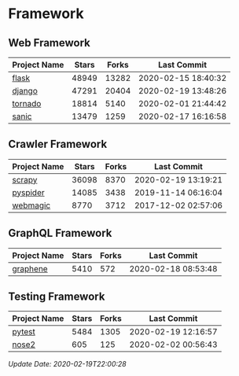 # Framework

## Web Framework

| Project Name | Stars | Forks | Last Commit |
| ------------ | ----- | ----- | ----------- |
| [flask](https://github.com/pallets/flask) | 48949 | 13282 | 2020-02-15 18:40:32 |
| [django](https://github.com/django/django) | 47291 | 20404 | 2020-02-19 13:48:26 |
| [tornado](https://github.com/tornadoweb/tornado) | 18814 | 5140 | 2020-02-01 21:44:42 |
| [sanic](https://github.com/huge-success/sanic) | 13479 | 1259 | 2020-02-17 16:16:58 |

## Crawler Framework

| Project Name | Stars | Forks | Last Commit |
| ------------ | ----- | ----- | ----------- |
| [scrapy](https://github.com/scrapy/scrapy) | 36098 | 8370 | 2020-02-19 13:19:21 |
| [pyspider](https://github.com/binux/pyspider) | 14085 | 3438 | 2019-11-14 06:16:04 |
| [webmagic](https://github.com/code4craft/webmagic) | 8770 | 3712 | 2017-12-02 02:57:06 |

## GraphQL Framework

| Project Name | Stars | Forks | Last Commit |
| ------------ | ----- | ----- | ----------- |
| [graphene](https://github.com/graphql-python/graphene) | 5410 | 572 | 2020-02-18 08:53:48 |

## Testing Framework

| Project Name | Stars | Forks | Last Commit |
| ------------ | ----- | ----- | ----------- |
| [pytest](https://github.com/pytest-dev/pytest) | 5484 | 1305 | 2020-02-19 12:16:57 |
| [nose2](https://github.com/nose-devs/nose2) | 605 | 125 | 2020-02-02 00:56:43 |

*Update Date: 2020-02-19T22:00:28*